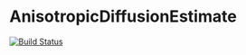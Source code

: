 # AnisotropicDiffusionEstimate

[![Build Status](https://github.com/taka255/AnisotropicDiffusionEstimate.jl/actions/workflows/CI.yml/badge.svg?branch=main)](https://github.com/taka255/AnisotropicDiffusionEstimate.jl/actions/workflows/CI.yml?query=branch%3Amain)
